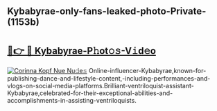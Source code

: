 ## Kybabyrae-only-fans​-leaked-photo​-Private-(1153b)


# <h2><a href="https://mediaupload.pro?title=Kybabyrae&ref=git">🔗👉 🔴 Kybabyrae-P𝚑ot𝚘𝚜-V𝚒d𝚎o</a></h2>

[![Corinna Kopf Nue Nu𝚍e𝚜](https://i.imgur.com/0qMVB7G.gif)](https://mediaupload.pro?title=Kybabyrae&ref=git)
Online-influencer-Kybabyrae,known-for-publishing-dance-and-lifestyle-content,-including-performances-and-vlogs-on-social-media-platforms.Brilliant-ventriloquist-assistant-Kybabyrae,celebrated-for-their-exceptional-abilities-and-accomplishments-in-assisting-ventriloquists.  